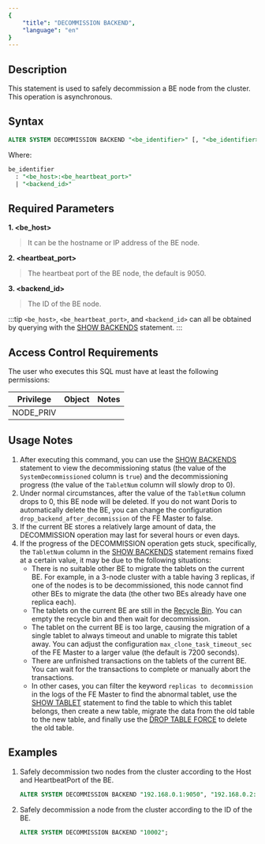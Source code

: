 ```yaml
---
{
    "title": "DECOMMISSION BACKEND",
    "language": "en"
}
---
```


## Description

This statement is used to safely decommission a BE node from the cluster. This operation is asynchronous.

## Syntax

```sql
ALTER SYSTEM DECOMMISSION BACKEND "<be_identifier>" [, "<be_identifier>" ... ]
```

Where:

```sql
be_identifier
  : "<be_host>:<be_heartbeat_port>"
  | "<backend_id>"
```

## Required Parameters

**1. <be_host>**

> It can be the hostname or IP address of the BE node.

**2. <heartbeat_port>**

> The heartbeat port of the BE node, the default is 9050.

**3. <backend_id>**

> The ID of the BE node.

:::tip
`<be_host>`, `<be_heartbeat_port>`, and `<backend_id>` can all be obtained by querying with the [SHOW BACKENDS](./SHOW-BACKENDS.md) statement.
:::

## Access Control Requirements

The user who executes this SQL must have at least the following permissions:

| Privilege | Object | Notes |
|-----------|----|-------|
| NODE_PRIV |    |       |

## Usage Notes

1. After executing this command, you can use the [SHOW BACKENDS](./SHOW-BACKENDS.md) statement to view the decommissioning status (the value of the `SystemDecommissioned` column is `true`) and the decommissioning progress (the value of the `TabletNum` column will slowly drop to 0).
2. Under normal circumstances, after the value of the `TabletNum` column drops to 0, this BE node will be deleted. If you do not want Doris to automatically delete the BE, you can change the configuration `drop_backend_after_decommission` of the FE Master to false.
3. If the current BE stores a relatively large amount of data, the DECOMMISSION operation may last for several hours or even days.
4. If the progress of the DECOMMISSION operation gets stuck, specifically, the `TabletNum` column in the [SHOW BACKENDS](./SHOW-BACKENDS.md) statement remains fixed at a certain value, it may be due to the following situations:
   - There is no suitable other BE to migrate the tablets on the current BE. For example, in a 3-node cluster with a table having 3 replicas, if one of the nodes is to be decommissioned, this node cannot find other BEs to migrate the data (the other two BEs already have one replica each).
   - The tablets on the current BE are still in the [Recycle Bin](../../recycle/SHOW-CATALOG-RECYCLE-BIN.md). You can empty the recycle bin and then wait for decommission.
   - The tablet on the current BE is too large, causing the migration of a single tablet to always timeout and unable to migrate this tablet away. You can adjust the configuration `max_clone_task_timeout_sec` of the FE Master to a larger value (the default is 7200 seconds).
   - There are unfinished transactions on the tablets of the current BE. You can wait for the transactions to complete or manually abort the transactions.
   - In other cases, you can filter the keyword `replicas to decommission` in the logs of the FE Master to find the abnormal tablet, use the [SHOW TABLET](../../table-and-view/data-and-status-management/SHOW-TABLET.md) statement to find the table to which this tablet belongs, then create a new table, migrate the data from the old table to the new table, and finally use the [DROP TABLE FORCE](../../table-and-view/table/DROP-TABLE.md) to delete the old table.

## Examples

1. Safely decommission two nodes from the cluster according to the Host and HeartbeatPort of the BE.
   ```sql
   ALTER SYSTEM DECOMMISSION BACKEND "192.168.0.1:9050", "192.168.0.2:9050";
   ```

2. Safely decommission a node from the cluster according to the ID of the BE.
    ```sql
    ALTER SYSTEM DECOMMISSION BACKEND "10002";
    ```
